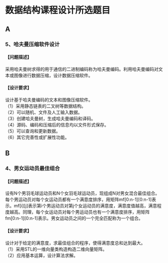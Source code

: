# 数据结构课程设计所选题目

## A
### 5、哈夫曼压缩软件设计
#### 【问题描述】
采用哈夫曼树求得的用于通信的二进制编码称为哈夫曼编码。利用哈夫曼编码对文本或图像进行数据压缩，设计数据压缩软件。
#### 【设计要求】
设计基于哈夫曼编码的文本和图像压缩软件。  
（1）采用静态链表的二叉树等数据结构。  
（2）可以随机、文件及人工输入数据。  
（3）创建哈夫曼树，生成哈夫曼编码和译码。  
（4）源码、编码和压缩后的信息均以文件形式保存。  
（5）可以查询和更新数据。  
（6）其它完善性或扩展性功能。  

## B
### 4、男女运动员最佳组合
#### 【问题描述】
设有N个男羽毛球运动员和N个女羽毛球运动员，现组成N对男女混合最佳组合。每个男运动员对每个女运动员都有一个满意度排序，用矩阵mf[0:n-1][0:n-1]表示。mf[i][j]表示第i个男运动员对第j个女运动员的满意度，满意度值越高，满意程度越高。同理，每个女运动员对每个男运动员也有一个满意度排序，用矩阵fm[0:n-1][0:n-1]表示。男女运动员之间的一个完全匹配称为一个组合。
#### 【设计要求】
设计对于给定的满意度，求最佳组合的程序，使得满意度总和达到最大。  
（1）采用STL的一维向量类构造构造二维向量矩阵。  
（2）应用基本运算，设计算法求解。
